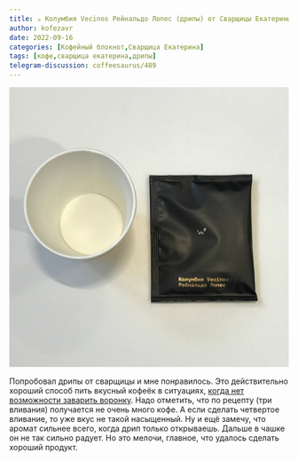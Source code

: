 ```yaml
---
title: ☕️ Колумбия Vecinos Рейнальдо Лопес (дрипы) от Сварщицы Екатерины
author: kofezavr
date: 2022-09-16
categories: [Кофейный блокнот,Сварщица Екатерина]
tags: [кофе,сварщица екатерина,дрипы]
telegram-discussion: coffeesaurus/489
--- 
```

![Колумбия Vecinos Рейнальдо Лопес дрипы от Сварщицы Екатерины](/assets/img/posts/22/09/reinaldo-lopes.jpg)

Попробовал дрипы от сварщицы и мне понравилось. Это действительно хороший способ пить вкусный кофеёк в ситуациях, [когда нет возможности заварить воронку](https://t.me/coffeesaurus/463). Надо отметить, что по рецепту (три вливания) получается не очень много кофе. А если сделать четвертое вливание, то уже вкус не такой насыщенный. Ну и ещё замечу, что аромат сильнее всего, когда дрип только открываешь. Дальше в чашке он не так сильно радует. Но это мелочи, главное, что удалось сделать хороший продукт. 